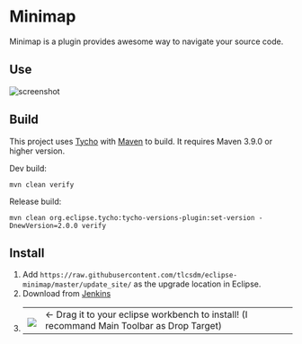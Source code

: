 # Minimap

Minimap is a plugin provides awesome way to navigate your source code.

## Use
![screenshot](https://raw.github.com/tlcsdm/eclipse-minimap/master/plugins/com.tlcsdm.eclipse.minimap/help/images/example.png)

## Build

This project uses [Tycho](https://github.com/eclipse-tycho/tycho) with [Maven](https://maven.apache.org/) to build. It requires Maven 3.9.0 or higher version.

Dev build:

```
mvn clean verify
```

Release build:

```
mvn clean org.eclipse.tycho:tycho-versions-plugin:set-version -DnewVersion=2.0.0 verify
```

## Install

1. Add `https://raw.githubusercontent.com/tlcsdm/eclipse-minimap/master/update_site/` as the upgrade location in Eclipse.
2. Download from [Jenkins](https://jenkins.tlcsdm.com/job/eclipse-plugin/job/eclipse-minimap)
3. <table style="border: none;">
  <tbody>
    <tr style="border:none;">
      <td style="vertical-align: middle; padding-top: 10px; border: none;">
        <a href='http://marketplace.eclipse.org/marketplace-client-intro?mpc_install=6997908' title='Drag and drop into a running Eclipse Indigo workspace to install eclipse-minimap'> 
          <img src='https://marketplace.eclipse.org/modules/custom/eclipsefdn/eclipsefdn_marketplace/images/btn-install.svg'/>
        </a>
      </td>
      <td style="vertical-align: middle; text-align: left; border: none;">
        ← Drag it to your eclipse workbench to install! (I recommand Main Toolbar as Drop Target)
      </td>
    </tr>
  </tbody>
</table>
